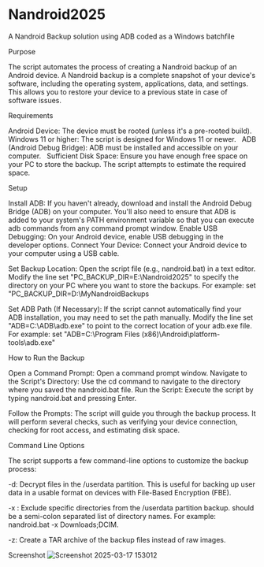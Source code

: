 # Nandroid2025
A Nandroid Backup solution using ADB coded as a Windows batchfile



Purpose

The script automates the process of creating a Nandroid backup of an Android device. A Nandroid backup is a complete snapshot of your device's software, including the operating system, applications, data, and settings. This allows you to restore your device to a previous state in case of software issues.    

Requirements

Android Device: The device must be rooted (unless it's a pre-rooted build).
Windows 11 or higher: The script is designed for Windows 11 or newer.    
ADB (Android Debug Bridge): ADB must be installed and accessible on your computer.    
Sufficient Disk Space: Ensure you have enough free space on your PC to store the backup. The script attempts to estimate the required space.    

Setup

Install ADB: If you haven't already, download and install the Android Debug Bridge (ADB) on your computer. You'll also need to ensure that ADB is added to your system's PATH environment variable so that you can execute adb commands from any command prompt window.
Enable USB Debugging: On your Android device, enable USB debugging in the developer options.
Connect Your Device: Connect your Android device to your computer using a USB cable.

Set Backup Location:
Open the script file (e.g., nandroid.bat) in a text editor.
Modify the line set "PC_BACKUP_DIR=E:\Nandroid2025" to specify the directory on your PC where you want to store the backups. For example: set "PC_BACKUP_DIR=D:\MyNandroidBackups

Set ADB Path (If Necessary):
If the script cannot automatically find your ADB installation, you may need to set the path manually.
Modify the line set "ADB=C:\ADB\adb.exe" to point to the correct location of your adb.exe file. For example: set "ADB=C:\Program Files (x86)\Android\platform-tools\adb.exe"    

How to Run the Backup

Open a Command Prompt: Open a command prompt window.
Navigate to the Script's Directory: Use the cd command to navigate to the directory where you saved the nandroid.bat file.
Run the Script: Execute the script by typing nandroid.bat and pressing Enter.

Follow the Prompts: The script will guide you through the backup process. It will perform several checks, such as verifying your device connection, checking for root access, and estimating disk space.    

Command Line Options

The script supports a few command-line options to customize the backup process:

-d: Decrypt files in the /userdata partition. This is useful for backing up user data in a usable format on devices with File-Based Encryption (FBE).   

-x <directories>: Exclude specific directories from the /userdata partition backup. <directories> should be a semi-colon separated list of directory names. For example: nandroid.bat -x Downloads;DCIM.    

-z: Create a TAR archive of the backup files instead of raw images.


Screenshot
![Screenshot 2025-03-17 153012](https://github.com/user-attachments/assets/7b0b662a-10c6-4f90-b522-2f48ba3ac9d3)
